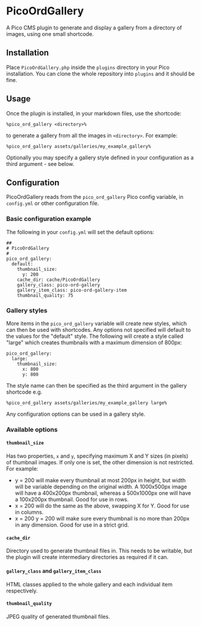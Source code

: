 # PicoOrdGallery

A Pico CMS plugin to generate and display a gallery from a directory of images, using one small shortcode.

## Installation

Place `PicoOrdGallery.php` inside the `plugins` directory in your Pico installation. You can clone the whole repository into `plugins` and it should be fine.

## Usage

Once the plugin is installed, in your markdown files, use the shortcode:

```
%pico_ord_gallery <directory>%
```

to generate a gallery from all the images in `<directory>`. For example:

```
%pico_ord_gallery assets/galleries/my_example_gallery%
```

Optionally you may specify a gallery style defined in your configuration as a third argument - see below.

## Configuration

PicoOrdGallery reads from the `pico_ord_gallery` Pico config variable, in `config.yml` or other configuration file.

### Basic configuration example

The following in your `config.yml` will set the default options:

```
##
# PicoOrdGallery
#
pico_ord_gallery:
  default:
    thumbnail_size:
      y: 200
    cache_dir: cache/PicoOrdGallery
    gallery_class: pico-ord-gallery
    gallery_item_class: pico-ord-gallery-item
    thumbnail_quality: 75
```

### Gallery styles

More items in the `pico_ord_gallery` variable will create new styles, which can then be used with shortcodes. Any options not specified will default to the values for the "default" style. The following will create a style called "large" which creates thumbnails with a maximum dimension of 800px:

```
pico_ord_gallery:
  large:
    thumbnail_size:
      x: 800
      y: 800
```

The style name can then be specified as the third argument in the gallery shortcode e.g.

```
%pico_ord_gallery assets/galleries/my_example_gallery large%
```

Any configuration options can be used in a gallery style.

### Available options

#### `thumbnail_size`

Has two properties, `x` and `y`, specifying maximum X and Y sizes (in pixels) of thumbnail images. If only one is set, the other dimension is not restricted. For example:

- y = 200 will make every thumbnail at most 200px in height, but width will be variable depending on the original width. A 1000x500px image will have a 400x200px thumbnail, whereas a 500x1000px one will have a 100x200px thumbnail. Good for use in rows.
- x = 200 will do the same as the above, swapping X for Y. Good for use in columns.
- x = 200 y = 200 will make sure every thumbnail is no more than 200px in any dimension. Good for use in a strict grid.

#### `cache_dir`

Directory used to generate thumbnail files in. This needs to be writable, but the plugin will create intermediary directories as required if it can.

#### `gallery_class` and `gallery_item_class`

HTML classes applied to the whole gallery and each individual item respectively.

#### `thumbnail_quality`

JPEG quality of generated thumbnail files.
